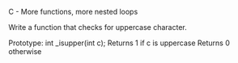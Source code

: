 C - More functions, more nested loops

Write a function that checks for uppercase character.

Prototype: int _isupper(int c);
Returns 1 if c is uppercase
Returns 0 otherwise
